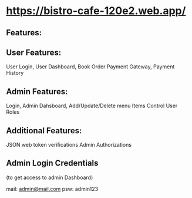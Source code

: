 # https://bistro-cafe-120e2.web.app/

## Features: 
## User Features:
  User Login, User Dashboard, Book Order
  Payment Gateway, Payment History

## Admin Features:
  Login, Admin Dahsboard, 
  Add/Update/Delete menu Items
  Control User Roles

## Additional Features:
  JSON web token verifications
  Admin Authorizations

## Admin Login Credentials
(to get access to admin Dashboard)
  
  mail: admin@mail.com
  psw: admin123
